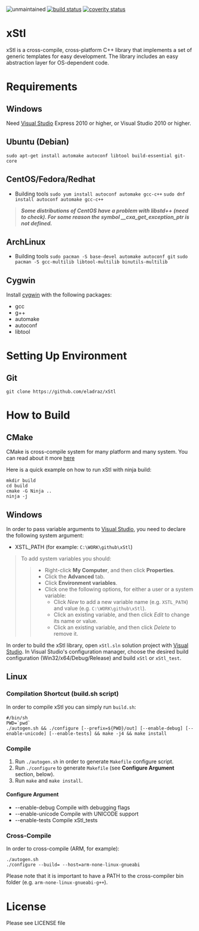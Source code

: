 ![unmaintained](http://img.shields.io/badge/status-unmaintained-red.png)
[![build status](https://travis-ci.org/eladraz/xStl.svg?branch=master)](https://travis-ci.org/eladraz/xStl/)
[![coverity status](https://scan.coverity.com/projects/10737/badge.svg)](https://scan.coverity.com/projects/eladraz-xstl)

xStl
====
xStl is a cross-compile, cross-platform C++ library that implements a set of generic templates for easy development.
The library includes an easy abstraction layer for OS-dependent code.

Requirements
============
Windows
-------
Need [Visual Studio](http://www.visualstudio.com/en-us/products/visual-studio-express-vs.aspx) Express 2010 or higher, or Visual Studio 2010 or higher.

Ubuntu (Debian)
---------------
`sudo apt-get install automake autoconf libtool build-essential git-core`

CentOS/Fedora/Redhat
--------------------
* Building tools
    `sudo yum install autoconf automake gcc-c++`
    `sudo dnf install autoconf automake gcc-c++`
> ***Some distributions of CentOS have a problem with libstd++ (need to check). For some reason the symbol __cxa_get_exception_ptr is not defined.***

ArchLinux
---------
* Building tools
    `sudo pacman -S base-devel automake autoconf git`
    `sudo pacman -S gcc-multilib libtool-multilib binutils-multilib`

Cygwin
------
Install [cygwin](http://www.cygwin.com/) with the following packages:
* gcc
* g++
* automake
* autoconf
* libtool

Setting Up Environment
======================
Git
---
```
git clone https://github.com/eladraz/xStl
```

How to Build
============
CMake
-----
CMake is cross-compile system for many platform and many system.
You can read about it more [here](https://cmake.org/install/)

Here is a quick example on how to run xStl with ninja build:
```
mkdir build
cd build
cmake -G Ninja ..
ninja -j
```

Windows
-------
In order to pass variable arguments to [Visual Studio](http://www.visualstudio.com/en-us/products/visual-studio-express-vs.aspx), you need to declare the following system argument:
* XSTL_PATH (for example: `C:\WORK\github\xStl`)

> To add system variables you should:
>> * Right-click **My Computer**, and then click **Properties**.
>> * Click the **Advanced** tab.
>> * Click **Environment variables**.
>> * Click one the following options, for either a user or a system variable:
>>    * Click *New* to add a new variable name (e.g. `XSTL_PATH`) and value (e.g. `C:\WORK\github\xStl`).
>>    * Click an existing variable, and then click *Edit* to change its name or value.
>>    * Click an existing variable, and then click *Delete* to remove it.

In order to build the xStl library, open `xStl.sln` solution project with [Visual Studio](http://www.visualstudio.com/en-us/products/visual-studio-express-vs.aspx).
In Visual Studio's configuration manager, choose the desired build configuration (Win32/x64/Debug/Release) and build `xStl` or `xStl_test`.

Linux
-----
### Compilation Shortcut (build.sh script)
In order to compile xStl you can simply run `build.sh`:
```
#/bin/sh
PWD=`pwd`
./autogen.sh && ./configure [--prefix=${PWD}/out] [--enable-debug] [--enable-unicode] [--enable-tests] && make -j4 && make install
```

### Compile
1. Run `./autogen.sh` in order to generate `Makefile` configure script.
2. Run `./configure` to generate `Makefile` (see **Configure Argument** section, below).
3. Run `make` and `make install`.

#### Configure Argument
* --enable-debug      Compile with debugging flags
* --enable-unicode    Compile with UNICODE support
* --enable-tests      Compile xStl_tests

### Cross-Compile
In order to cross-compile (ARM, for example):
```
./autogen.sh
./configure --build= --host=arm-none-linux-gnueabi
```
Please note that it is important to have a PATH to the cross-compiler bin folder (e.g. `arm-none-linux-gnueabi-g++`).

License
=======
Please see LICENSE file
